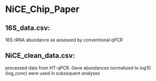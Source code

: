 # NiCE_Chip_Paper


## 16S_data.csv: 
16S rRNA abundance as assessed by conventional qPCR


## NiCE_clean_data.csv: 
processed data from HT-qPCR. Gene abundances normalized to log10 (log_conc) were used in subsequent analyses
